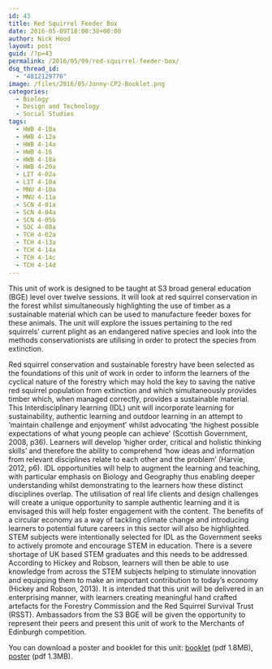 ```yaml
---
id: 43
title: Red Squirrel Feeder Box
date: 2016-05-09T18:00:38+00:00
author: Nick Hood
layout: post
guid: /?p=43
permalink: /2016/05/09/red-squirrel-feeder-box/
dsq_thread_id:
  - "4812129776"
image: /files/2016/05/Jonny-CP2-Booklet.png
categories:
  - Biology
  - Design and Technology
  - Social Studies
tags:
  - HWB 4-10a
  - HWB 4-12a
  - HWB 4-14a
  - HWB 4-16
  - HWB 4-18a
  - HWB 4-20a
  - LIT 4-02a
  - LIT 4-10a
  - MNU 4-10a
  - MNU 4-11a
  - SCN 4-01a
  - SCN 4-04a
  - SCN 4-05b
  - SOC 4-08a
  - TCH 4-02a
  - TCH 4-13a
  - TCH 4-14a
  - TCH 4-14c
  - TCH 4-14d
---
```

This unit of work is designed to be taught at S3 broad general education (BGE) level over twelve sessions. It will look at red squirrel conservation in the forest whilst simultaneously highlighting the use of timber as a sustainable material which can be used to manufacture feeder boxes for these animals. The unit will explore the issues pertaining to the red squirrels' current plight as an endangered native species and look into the methods conservationists are utilising in order to protect the species from extinction.

Red squirrel conservation and sustainable forestry have been selected as the foundations of this unit of work in order to inform the learners of the cyclical nature of the forestry which may hold the key to saving the native red squirrel population from extinction and which simultaneously provides timber which, when managed correctly, provides a sustainable material. <!--more-->This Interdisciplinary learning (IDL) unit will incorporate learning for sustainability, authentic learning and outdoor learning in an attempt to ‘maintain challenge and enjoyment’ whilst advocating ‘the highest possible expectations of what young people can achieve’ (Scottish Government, 2008, p36). Learners will develop ‘higher order, critical and holistic thinking skills’ and therefore the ability to comprehend ‘how ideas and information from relevant disciplines relate to each other and the problem’ (Harvie, 2012, p6). IDL opportunities will help to augment the learning and teaching, with particular emphasis on Biology and Geography thus enabling deeper understanding whilst demonstrating to the learners how these distinct disciplines overlap. The utilisation of real life clients and design challenges will create a unique opportunity to sample authentic learning and it is envisaged this will help foster engagement with the content. The benefits of a circular economy as a way of tackling climate change and introducing learners to potential future careers in this sector will also be highlighted. STEM subjects were intentionally selected for IDL as the Government seeks to actively promote and encourage STEM in education. There is a severe shortage of UK based STEM graduates and this needs to be addressed. According to Hickey and Robson, learners will then be able to use knowledge from across the STEM subjects helping to stimulate innovation and equipping them to make an important contribution to today’s economy (Hickey and Robson, 2013). It is intended that this unit will be delivered in an enterprising manner, with learners creating meaningful hand crafted artefacts for the Forestry Commission and the Red Squirrel Survival Trust (RSST). Ambassadors from the S3 BGE will be given the opportunity to represent their peers and present this unit of work to the Merchants of Edinburgh competition.

You can download a poster and booklet for this unit: <a href="/files/2016/05/Jonny-CP2-Booklet.pdf">booklet</a> (pdf 1.8MB), <a href="/files/2016/05/Jonny-CP2-Poster.pdf">poster</a> (pdf 1.3MB).

